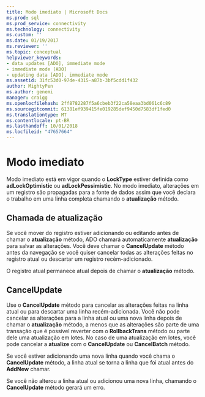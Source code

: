 ```yaml
---
title: Modo imediato | Microsoft Docs
ms.prod: sql
ms.prod_service: connectivity
ms.technology: connectivity
ms.custom: ''
ms.date: 01/19/2017
ms.reviewer: ''
ms.topic: conceptual
helpviewer_keywords:
- data updates [ADO], immediate mode
- immediate mode [ADO]
- updating data [ADO], immediate mode
ms.assetid: 31fc53d0-97de-4315-a87b-3bf5cdd1f432
author: MightyPen
ms.author: genemi
manager: craigg
ms.openlocfilehash: 2ff8782287f5a6cbeb3f22ca58eaa3bd061c6c89
ms.sourcegitcommit: 61381ef939415fe019285def9450d7583df1fed0
ms.translationtype: MT
ms.contentlocale: pt-BR
ms.lasthandoff: 10/01/2018
ms.locfileid: "47657664"
---
```

# <a name="immediate-mode"></a>Modo imediato
Modo imediato está em vigor quando o **LockType** estiver definida como **adLockOptimistic** ou **adLockPessimistic**. No modo imediato, alterações em um registro são propagadas para a fonte de dados assim que você declara o trabalho em uma linha completa chamando o **atualização** método.  
  
## <a name="calling-update"></a>Chamada de atualização  
 Se você mover do registro estiver adicionando ou editando antes de chamar o **atualização** método, ADO chamará automaticamente **atualização** para salvar as alterações. Você deve chamar o **CancelUpdate** método antes da navegação se você quiser cancelar todas as alterações feitas no registro atual ou descartar um registro recém-adicionado.  
  
 O registro atual permanece atual depois de chamar o **atualização** método.  
  
## <a name="cancelupdate"></a>CancelUpdate  
 Use o **CancelUpdate** método para cancelar as alterações feitas na linha atual ou para descartar uma linha recém-adicionada. Você não pode cancelar as alterações para a linha atual ou uma nova linha depois de chamar o **atualização** método, a menos que as alterações são parte de uma transação que é possível reverter com o **RollbackTrans** método ou parte dele uma atualização em lotes. No caso de uma atualização em lotes, você pode cancelar a **atualize** com o **CancelUpdate** ou **CancelBatch** método.  
  
 Se você estiver adicionando uma nova linha quando você chama o **CancelUpdate** método, a linha atual se torna a linha que foi atual antes do **AddNew** chamar.  
  
 Se você não alterou a linha atual ou adicionou uma nova linha, chamando o **CancelUpdate** método gerará um erro.

